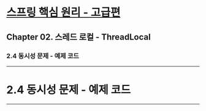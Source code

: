 # <a href = "../README.md" target="_blank">스프링 핵심 원리 - 고급편</a>
## Chapter 02. 스레드 로컬 - ThreadLocal
### 2.4 동시성 문제 - 예제 코드

---

# 2.4 동시성 문제 - 예제 코드

---
